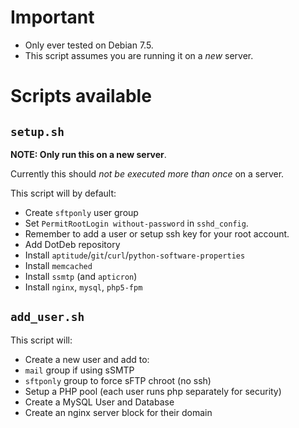 # Important
- Only ever tested on Debian 7.5.
- This script assumes you are running it on a *new* server.

# Scripts available

## `setup.sh`
**NOTE: Only run this on a new server**.

Currently this should _not be executed more than once_ on a server.

This script will by default:
- Create `sftponly` user group
- Set `PermitRootLogin without-password` in `sshd_config`.
 - Remember to add a user or setup ssh key for your root account.
- Add DotDeb repository
- Install `aptitude`/`git`/`curl`/`python-software-properties`
- Install `memcached`
- Install `ssmtp` (and `apticron`)
- Install `nginx`, `mysql`, `php5-fpm`

## `add_user.sh`
This script will:
- Create a new user and add to:
 - `mail` group if using sSMTP
 - `sftponly` group to force sFTP chroot (no ssh)
- Setup a PHP pool (each user runs php separately for security)
- Create a MySQL User and Database
- Create an nginx server block for their domain
